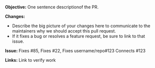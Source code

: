 **Objective:**
One sentence descriptionof the PR.

**Changes:**

- Describe the big picture of your changes here to communicate to the maintainers why we should accept this pull request.
- If it fixes a bug or resolves a feature request, be sure to link to that issue.

**Issue:**
Fixes #85, Fixes #22, Fixes username/repo#123
Connects #123

**Links:**
Link to verify work
